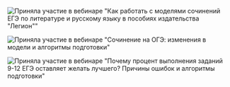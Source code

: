 ![Приняла участие в вебинаре "Как работать с моделями сочинений ЕГЭ по литературе и русскому языку в пособиях издательства "Легион""](/452439.jpg)

![Приняла участие в вебинаре "Сочинение на ОГЭ: изменения в модели и алгоритмы подготовки"](/460442.jpg)

![Приняла участие в вебинаре "Почему процент выполнения заданий 9-12 ЕГЭ оставляет желать лучшего? Причины ошибок и алгоритмы подготовки"](/462394.jpg)
